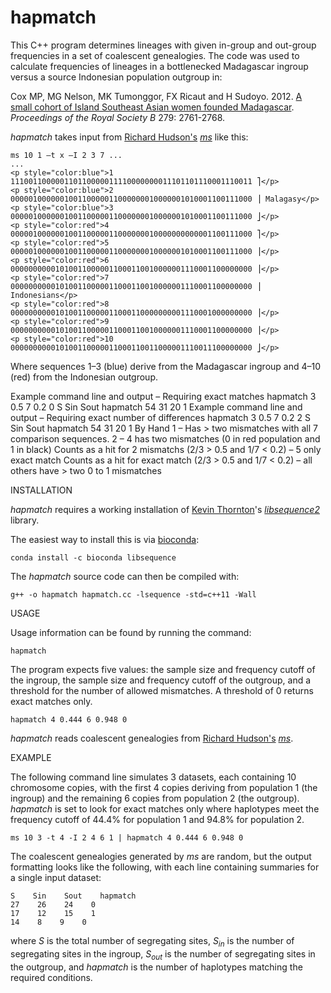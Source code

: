 # hapmatch

This C++ program determines lineages with given in-group and out-group frequencies in a set of coalescent genealogies.  The code was used to calculate frequencies of lineages in a bottlenecked Madagascar ingroup versus a source Indonesian population outgroup in:

Cox MP, MG Nelson, MK Tumonggor, FX Ricaut and H Sudoyo. 2012. [A small cohort of Island Southeast Asian women founded Madagascar](https://doi.org/10.1098/rspb.2012.0012). *Proceedings of the Royal Society B* 279: 2761-2768.

*hapmatch* takes input from [Richard Hudson's](http://home.uchicago.edu/~rhudson1/) [*ms*](http://home.uchicago.edu/%7Erhudson1/source/mksamples.html) like this:

```
ms 10 1 –t x –I 2 3 7 ...
...
<p style="color:blue">1    111001100000110110000011110000000011101101110001110011 ⎤</p>
<p style="color:blue">2    000001000000100110000011000000010000001010001100111000 ⎥ Malagasy</p>
<p style="color:blue">3    000001000000100110000011000000010000001010001100111000 ⎦</p>
<p style="color:red">4    000001000000100110000011000000010000000000001100111000 ⎤</p>
<p style="color:red">5    000001000000100110000011000000010000001010001100111000 ⎥</p>
<p style="color:red">6    000000000010100110000011000110010000001110001100000000 ⎥</p>
<p style="color:red">7    000000000010100110000011000110010000001110001100000000 ⎥ Indonesians</p>
<p style="color:red">8    000000000010100110000011000110000000001110001000000000 ⎥</p>
<p style="color:red">9    000000000010100110000011000110010000001110001100000000 ⎥</p>
<p style="color:red">10   000000000010100110000011000110011000001110011100000000 ⎦</p>
```

Where sequences 1–3 (blue) derive from the Madagascar ingroup and 4–10 (red) from the Indonesian outgroup.



Example command line and output – Requiring exact matches
hapmatch 3 0.5 7 0.2 0
S       Sin     Sout    hapmatch
54      31      20      1
Example command line and output – Requiring exact number of differences
hapmatch 3 0.5 7 0.2 2
S       Sin     Sout    hapmatch
54      31      20      1
By Hand
1     – Has > two mismatches with all 7 comparison sequences.
2     – 4 has two mismatches (0 in red population and 1 in black)
Counts as a hit for 2 mismatchs (2/3 > 0.5 and 1/7 < 0.2)
– 5 only exact match
Counts as a hit for exact match (2/3 > 0.5 and 1/7 < 0.2)
– all others have > two 0 to 1 mismatches














INSTALLATION

*hapmatch* requires a working installation of [Kevin Thornton](http://www.molpopgen.org/markdown/krthornt)'s [*libsequence2*](https://molpopgen.github.io/libsequence/) library.

The easiest way to install this is via [bioconda](https://bioconda.github.io): 

```
conda install -c bioconda libsequence
```

The *hapmatch* source code can then be compiled with:

```
g++ -o hapmatch hapmatch.cc -lsequence -std=c++11 -Wall
```

USAGE

Usage information can be found by running the command:

```
hapmatch
```

The program expects five values: the sample size and frequency cutoff of the ingroup, the sample size and frequency cutoff of the outgroup, and a threshold for the number of allowed mismatches.  A threshold of 0 returns exact matches only.

```
hapmatch 4 0.444 6 0.948 0
```

*hapmatch* reads coalescent genealogies from [Richard Hudson's](http://home.uchicago.edu/~rhudson1/) [*ms*](http://home.uchicago.edu/%7Erhudson1/source/mksamples.html).

EXAMPLE

The following command line simulates 3 datasets, each containing 10 chromosome copies, with the first 4 copies deriving from population 1 (the ingroup) and the remaining 6 copies from population 2 (the outgroup).  *hapmatch* is set to look for exact matches only where haplotypes meet the frequency cutoff of 44.4% for population 1 and 94.8% for population 2.

```
ms 10 3 -t 4 -I 2 4 6 1 | hapmatch 4 0.444 6 0.948 0
```

The coalescent genealogies generated by *ms* are random, but the output formatting looks like the following, with each line containing summaries for a single input dataset:

```
S    Sin    Sout    hapmatch
27    26    24    0
17    12    15    1
14    8    9    0
```
where *S* is the total number of segregating sites, *S<sub>in</sub>* is the number of segregating sites in the ingroup, *S<sub>out</sub>* is the number of segregating sites in the outgroup, and *hapmatch* is the number of haplotypes matching the required conditions.

